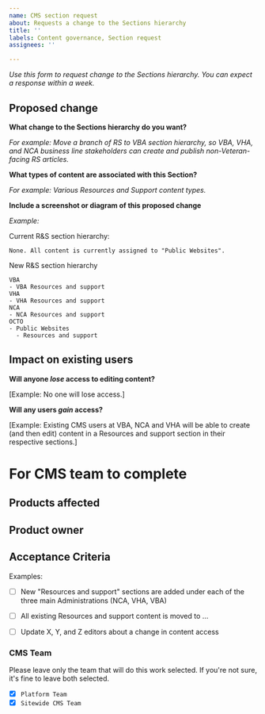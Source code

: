 ```yaml
---
name: CMS section request
about: Requests a change to the Sections hierarchy
title: ''
labels: Content governance, Section request
assignees: ''

---
```


_Use this form to request change to the Sections hierarchy. You can expect a response within a week._

## Proposed change

**What change to the Sections hierarchy do you want?** 

_For example: Move a branch of RS to VBA section hierarchy, so VBA, VHA, and NCA business line stakeholders can create and publish non-Veteran-facing RS articles._


**What types of content are associated with this Section?**

_For example: Various Resources and Support content types._

**Include a screenshot or diagram of this proposed change**

_Example:_

Current R&S section hierarchy:  

```
None. All content is currently assigned to "Public Websites". 
```

New R&S section hierarchy

```
VBA
- VBA Resources and support
VHA
- VHA Resources and support
NCA
- NCA Resources and support
OCTO 
- Public Websites
  - Resources and support
```



## Impact on existing users 

**Will anyone _lose_ access to editing content?**

[Example: No one will lose access.]

**Will any users _gain_ access?**

[Example: Existing CMS users at VBA, NCA and VHA will be able to create (and then edit) content in a Resources and support section in their respective sections.]


# For CMS team to complete 

## Products affected



## Product owner




## Acceptance Criteria

Examples: 
- [ ] New "Resources and support" sections are added under each of the three main Administrations (NCA, VHA, VBA)
- [ ] All existing Resources and support content is moved to ...
- [ ] Update X, Y, and Z editors about a change in content access




### CMS Team

Please leave only the team that will do this work selected. If you're not sure, it's fine to leave both selected.

- [x] `Platform Team`
- [x] `Sitewide CMS Team`
